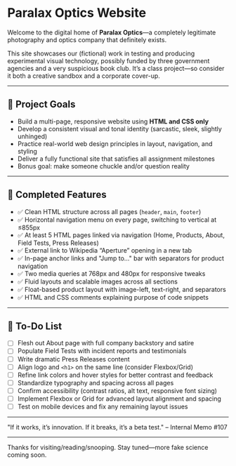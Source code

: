 # Paralax Optics Website

Welcome to the digital home of **Paralax Optics**—a completely legitimate photography and optics company that definitely exists.

This site showcases our (fictional) work in testing and producing experimental visual technology, possibly funded by three government agencies and a very suspicious book club. It’s a class project—so consider it both a creative sandbox and a corporate cover-up.

---

## 🎯 Project Goals

* Build a multi-page, responsive website using **HTML and CSS only**
* Develop a consistent visual and tonal identity (sarcastic, sleek, slightly unhinged)
* Practice real-world web design principles in layout, navigation, and styling
* Deliver a fully functional site that satisfies all assignment milestones
* Bonus goal: make someone chuckle and/or question reality

---

## 🌟 Completed Features

* ✅ Clean HTML structure across all pages (`header`, `main`, `footer`)
* ✅ Horizontal navigation menu on every page, switching to vertical at ≤855px
* ✅ At least 5 HTML pages linked via navigation (Home, Products, About, Field Tests, Press Releases)
* ✅ External link to Wikipedia “Aperture” opening in a new tab
* ✅ In-page anchor links and "Jump to…" bar with separators for product navigation
* ✅ Two media queries at 768px and 480px for responsive tweaks
* ✅ Fluid layouts and scalable images across all sections
* ✅ Float-based product layout with image-left, text-right, and separators
* ✅ HTML and CSS comments explaining purpose of code snippets

---

## 🔧 To-Do List

* [ ] Flesh out About page with full company backstory and satire
* [ ] Populate Field Tests with incident reports and testimonials
* [ ] Write dramatic Press Releases content
* [ ] Align logo and `<h1>` on the same line (consider Flexbox/Grid)
* [ ] Refine link colors and hover styles for better contrast and feedback
* [ ] Standardize typography and spacing across all pages
* [ ] Confirm accessibility (contrast ratios, alt text, responsive font sizing)
* [ ] Implement Flexbox or Grid for advanced layout alignment and spacing
* [ ] Test on mobile devices and fix any remaining layout issues

---

"If it works, it’s innovation. If it breaks, it’s a beta test." – Internal Memo #107

---

Thanks for visiting/reading/snooping. Stay tuned—more fake science coming soon.
